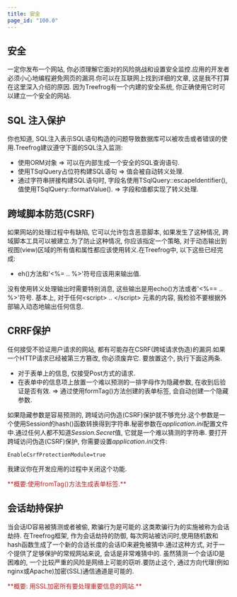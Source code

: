 ```yaml
---
title: 安全
page_id: "100.0"
---
```


## 安全
一定你发布一个网站, 你必须理解它面对的风险挑战和设置安全监控.应用的开发者必须小心地编程避免网页的漏洞.你可以在互联网上找到详细的文章, 这是我不打算在这里深入介绍的原因.
因为Treefrog有一个内建的安全系统, 你正确使用它时可以建立一个安全的网站.

## SQL 注入保护
你也知道, SQL注入表示SQL语句构造的问题导致数据库可以被攻击或者错误的使用.Treefrog建议遵守下面的SQL注入监测:

 * 使用ORM对象 => 可以在内部生成一个安全的SQL查询语句.
 * 使用TSqlQuery占位符构建SQL语句 => 值会被自动转义处理.
 * 通过字符串拼接构建SQL语句时, 字段名使用TSqlQuery::escapeIdentifier(), 值使用TSqlQuery::formatValue(). => 字段和值都实现了转义处理.

## 跨域脚本防范(CSRF)
如果网站的处理过程中有缺陷, 它可以允许包含恶意脚本, 如果发生了这种情况, 跨域脚本工具可以被建立.为了防止这种情况, 你应该指定一个策略, 对于动态输出到视图(view)区域的所有值和属性都应该使用转义.在Treefrog中, 以下这些已经完成:

* eh()方法和'<%= .. %>'符号应该用来输出值.

没有使用转义处理输出时需要特别消息, 这些输出是用echo()方法或者'<%== .. %>'符号.
基本上, 对于任何\<script\> .. \</script\> 元素的内容, 我检验不要根据外部输入动态地输出任何信息.

## CRRF保护
任何接受不验证用户请求的网站, 都有可能存在CSRF(跨域请求伪造)的漏洞.如果一个HTTP请求已经被第三方篡改, 你必须废弃它.
要放置这个, 执行下面这两条.

 * 对于表单上的信息, 仅接受Post方式的请求.
 * 在表单中的信息项上放置一个难以预测的一排字母作为隐藏参数, 在收到后验证是否有效. => 通过使用formTag()方法创建的表单标签, 会自动创建一个隐藏参数.

如果隐藏参数是容易预测的, 跨域访问伪造(CSRF)保护就不够充分.这个参数是一个使用Session的hash()函数转换得到字符串.秘密参数在*application.ini*配置文件中.通过任何人都不知道*Session.Secret*值, 它就是一个难以猜测的字符串.
要打开跨域访问伪造(CSRF)保护, 你需要设置*application.ini*文件:

```
EnableCsrfProtectionModule=true
```

我建议你在开发应用的过程中关闭这个功能.

<span style="color: #b22222">
**概要:使用fromTag()方法生成表单标签.**
</span>

## 会话劫持保护
当会话ID容易被猜测或者被偷, 欺骗行为是可能的.这类欺骗行为的实施被称为会话劫持.
在Treefrog框架, 作为会话劫持的防御, 每次网站被访问时,使用随机数和hash函数生成了一个新的合适长度的会话ID来避免被猜中.通过这种方式, 对于一个提供了足够保护的常规网站来说, 会话是非常难猜中的.
虽然猜测一个会话ID是困难的, 一个比较严重的风险是网络上可能的窃听.要防止这个, 通过方向代理(例如nginx或Apache)加密(SSL)通信通道是可能的.

<span style="color: #b22222">
**概要: 用SSL加密所有要处理重要信息的网站.**
</span>
